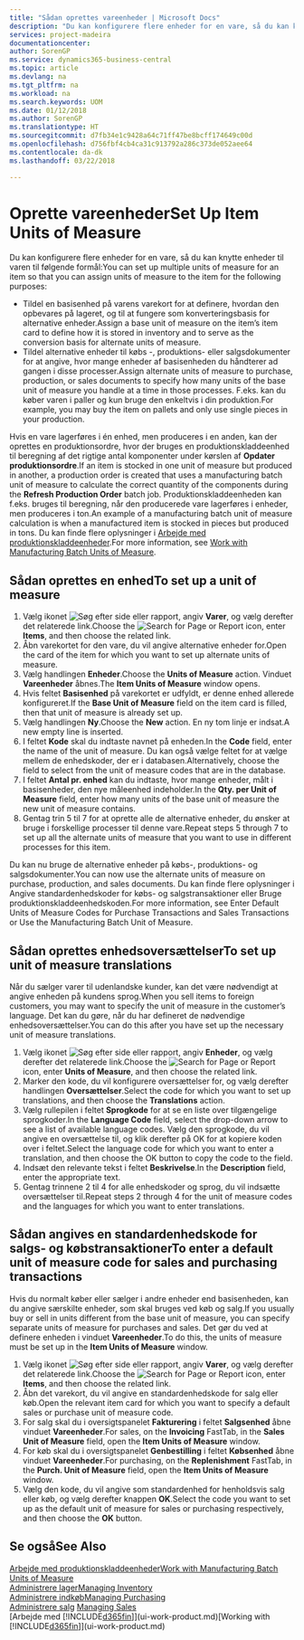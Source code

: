 ```yaml
---
title: "Sådan oprettes vareenheder | Microsoft Docs"
description: "Du kan konfigurere flere enheder for en vare, så du kan knytte enheder til varen."
services: project-madeira
documentationcenter: 
author: SorenGP
ms.service: dynamics365-business-central
ms.topic: article
ms.devlang: na
ms.tgt_pltfrm: na
ms.workload: na
ms.search.keywords: UOM
ms.date: 01/12/2018
ms.author: SorenGP
ms.translationtype: HT
ms.sourcegitcommit: d7fb34e1c9428a64c71ff47be8bcff174649c00d
ms.openlocfilehash: d756fbf4cb4ca31c913792a286c373de052aee64
ms.contentlocale: da-dk
ms.lasthandoff: 03/22/2018

---
```

# <a name="set-up-item-units-of-measure"></a><span data-ttu-id="d202b-103">Oprette vareenheder</span><span class="sxs-lookup"><span data-stu-id="d202b-103">Set Up Item Units of Measure</span></span>
<span data-ttu-id="d202b-104">Du kan konfigurere flere enheder for en vare, så du kan knytte enheder til varen til følgende formål:</span><span class="sxs-lookup"><span data-stu-id="d202b-104">You can set up multiple units of measure for an item so that you can assign units of measure to the item for the following purposes:</span></span>

- <span data-ttu-id="d202b-105">Tildel en basisenhed på varens varekort for at definere, hvordan den opbevares på lageret, og til at fungere som konverteringsbasis for alternative enheder.</span><span class="sxs-lookup"><span data-stu-id="d202b-105">Assign a base unit of measure on the item’s item card to define how it is stored in inventory and to serve as the conversion basis for alternate units of measure.</span></span>
- <span data-ttu-id="d202b-106">Tildel alternative enheder til købs -, produktions- eller salgsdokumenter for at angive, hvor mange enheder af basisenheden du håndterer ad gangen i disse processer.</span><span class="sxs-lookup"><span data-stu-id="d202b-106">Assign alternate units of measure to purchase, production, or sales documents to specify how many units of the base unit of measure you handle at a time in those processes.</span></span> <span data-ttu-id="d202b-107">F.eks. kan du køber varen i paller og kun bruge den enkeltvis i din produktion.</span><span class="sxs-lookup"><span data-stu-id="d202b-107">For example, you may buy the item on pallets and only use single pieces in your production.</span></span>

<span data-ttu-id="d202b-108">Hvis en vare lagerføres i én enhed, men produceres i en anden, kan der oprettes en produktionsordre, hvor der bruges en produktionskladdeenhed til beregning af det rigtige antal komponenter under kørslen af **Opdater produktionsordre**.</span><span class="sxs-lookup"><span data-stu-id="d202b-108">If an item is stocked in one unit of measure but produced in another, a production order is created that uses a manufacturing batch unit of measure to calculate the correct quantity of the components during the **Refresh Production Order** batch job.</span></span> <span data-ttu-id="d202b-109">Produktionskladdeenheden kan f.eks. bruges til beregning, når den producerede vare lagerføres i enheder, men produceres i ton.</span><span class="sxs-lookup"><span data-stu-id="d202b-109">An example of a manufacturing batch unit of measure calculation is when a manufactured item is stocked in pieces but produced in tons.</span></span> <span data-ttu-id="d202b-110">Du kan finde flere oplysninger i [Arbejde med produktionskladdeenheder](production-how-to-use-the-manufacturing-batch-unit-of-measure.md).</span><span class="sxs-lookup"><span data-stu-id="d202b-110">For more information, see [Work with Manufacturing Batch Units of Measure](production-how-to-use-the-manufacturing-batch-unit-of-measure.md).</span></span>

## <a name="to-set-up-a-unit-of-measure"></a><span data-ttu-id="d202b-111">Sådan oprettes en enhed</span><span class="sxs-lookup"><span data-stu-id="d202b-111">To set up a unit of measure</span></span>
1. <span data-ttu-id="d202b-112">Vælg ikonet ![Søg efter side eller rapport](media/ui-search/search_small.png "Ikonet Søg efter side eller rapport"), angiv **Varer**, og vælg derefter det relaterede link.</span><span class="sxs-lookup"><span data-stu-id="d202b-112">Choose the ![Search for Page or Report](media/ui-search/search_small.png "Search for Page or Report icon") icon, enter **Items**, and then choose the related link.</span></span>
2. <span data-ttu-id="d202b-113">Åbn varekortet for den vare, du vil angive alternative enheder for.</span><span class="sxs-lookup"><span data-stu-id="d202b-113">Open the card of the item for which you want to set up alternate units of measure.</span></span>
3. <span data-ttu-id="d202b-114">Vælg handlingen **Enheder**.</span><span class="sxs-lookup"><span data-stu-id="d202b-114">Choose the **Units of Measure** action.</span></span> <span data-ttu-id="d202b-115">Vinduet **Vareenheder** åbnes.</span><span class="sxs-lookup"><span data-stu-id="d202b-115">The **Item Units of Measure** window opens.</span></span>
4. <span data-ttu-id="d202b-116">Hvis feltet **Basisenhed** på varekortet er udfyldt, er denne enhed allerede konfigureret.</span><span class="sxs-lookup"><span data-stu-id="d202b-116">If the **Base Unit of Measure** field on the item card is filled, then that unit of measure is already set up.</span></span>
5. <span data-ttu-id="d202b-117">Vælg handlingen **Ny**.</span><span class="sxs-lookup"><span data-stu-id="d202b-117">Choose the **New** action.</span></span> <span data-ttu-id="d202b-118">En ny tom linje er indsat.</span><span class="sxs-lookup"><span data-stu-id="d202b-118">A new empty line is inserted.</span></span>
6. <span data-ttu-id="d202b-119">I feltet **Kode** skal du indtaste navnet på enheden.</span><span class="sxs-lookup"><span data-stu-id="d202b-119">In the **Code** field, enter the name of the unit of measure.</span></span> <span data-ttu-id="d202b-120">Du kan også vælge feltet for at vælge mellem de enhedskoder, der er i databasen.</span><span class="sxs-lookup"><span data-stu-id="d202b-120">Alternatively, choose the field to select from the unit of measure codes that are in the database.</span></span>
7. <span data-ttu-id="d202b-121">I feltet **Antal pr. enhed** kan du indtaste, hvor mange enheder, målt i basisenheder, den nye måleenhed indeholder.</span><span class="sxs-lookup"><span data-stu-id="d202b-121">In the **Qty. per Unit of Measure** field, enter how many units of the base unit of measure the new unit of measure contains.</span></span>
8. <span data-ttu-id="d202b-122">Gentag trin 5 til 7 for at oprette alle de alternative enheder, du ønsker at bruge i forskellige processer til denne vare.</span><span class="sxs-lookup"><span data-stu-id="d202b-122">Repeat steps 5 through 7 to set up all the alternate units of measure that you want to use in different processes for this item.</span></span>

<span data-ttu-id="d202b-123">Du kan nu bruge de alternative enheder på købs-, produktions- og salgsdokumenter.</span><span class="sxs-lookup"><span data-stu-id="d202b-123">You can now use the alternate units of measure on purchase, production, and sales documents.</span></span> <span data-ttu-id="d202b-124">Du kan finde flere oplysninger i Angive standardenhedskoder for købs- og salgstransaktioner eller Bruge produktionskladdeenhedskoden.</span><span class="sxs-lookup"><span data-stu-id="d202b-124">For more information, see Enter Default Units of Measure Codes for Purchase Transactions and Sales Transactions or Use the Manufacturing Batch Unit of Measure.</span></span>

## <a name="to-set-up-unit-of-measure-translations"></a><span data-ttu-id="d202b-125">Sådan oprettes enhedsoversættelser</span><span class="sxs-lookup"><span data-stu-id="d202b-125">To set up unit of measure translations</span></span>
<span data-ttu-id="d202b-126">Når du sælger varer til udenlandske kunder, kan det være nødvendigt at angive enheden på kundens sprog.</span><span class="sxs-lookup"><span data-stu-id="d202b-126">When you sell items to foreign customers, you may want to specify the unit of measure in the customer’s language.</span></span> <span data-ttu-id="d202b-127">Det kan du gøre, når du har defineret de nødvendige enhedsoversættelser.</span><span class="sxs-lookup"><span data-stu-id="d202b-127">You can do this after you have set up the necessary unit of measure translations.</span></span>

1. <span data-ttu-id="d202b-128">Vælg ikonet ![Søg efter side eller rapport](media/ui-search/search_small.png "Ikonet Søg efter side eller rapport"), angiv **Enheder**, og vælg derefter det relaterede link.</span><span class="sxs-lookup"><span data-stu-id="d202b-128">Choose the ![Search for Page or Report](media/ui-search/search_small.png "Search for Page or Report icon") icon, enter **Units of Measure**, and then choose the related link.</span></span>
2. <span data-ttu-id="d202b-129">Marker den kode, du vil konfigurere oversættelser for, og vælg derefter handlingen **Oversættelser**.</span><span class="sxs-lookup"><span data-stu-id="d202b-129">Select the code for which you want to set up translations, and then choose the **Translations** action.</span></span>
3. <span data-ttu-id="d202b-130">Vælg rullepilen i feltet **Sprogkode** for at se en liste over tilgængelige sprogkoder.</span><span class="sxs-lookup"><span data-stu-id="d202b-130">In the **Language Code** field, select the drop-down arrow to see a list of available language codes.</span></span> <span data-ttu-id="d202b-131">Vælg den sprogkode, du vil angive en oversættelse til, og klik derefter på OK for at kopiere koden over i feltet.</span><span class="sxs-lookup"><span data-stu-id="d202b-131">Select the language code for which you want to enter a translation, and then choose the OK button to copy the code to the field.</span></span>
4. <span data-ttu-id="d202b-132">Indsæt den relevante tekst i feltet **Beskrivelse**.</span><span class="sxs-lookup"><span data-stu-id="d202b-132">In the **Description** field, enter the appropriate text.</span></span>
5. <span data-ttu-id="d202b-133">Gentag trinnene 2 til 4 for alle enhedskoder og sprog, du vil indsætte oversættelser til.</span><span class="sxs-lookup"><span data-stu-id="d202b-133">Repeat steps 2 through 4 for the unit of measure codes and the languages for which you want to enter translations.</span></span>

## <a name="to-enter-a-default-unit-of-measure-code-for-sales-and-purchasing-transactions"></a><span data-ttu-id="d202b-134">Sådan angives en standardenhedskode for salgs- og købstransaktioner</span><span class="sxs-lookup"><span data-stu-id="d202b-134">To enter a default unit of measure code for sales and purchasing transactions</span></span>
<span data-ttu-id="d202b-135">Hvis du normalt køber eller sælger i andre enheder end basisenheden, kan du angive særskilte enheder, som skal bruges ved køb og salg.</span><span class="sxs-lookup"><span data-stu-id="d202b-135">If you usually buy or sell in units different from the base unit of measure, you can specify separate units of measure for purchases and sales.</span></span> <span data-ttu-id="d202b-136">Det gør du ved at definere enheden i vinduet **Vareenheder**.</span><span class="sxs-lookup"><span data-stu-id="d202b-136">To do this, the units of measure must be set up in the **Item Units of Measure** window.</span></span>

1. <span data-ttu-id="d202b-137">Vælg ikonet ![Søg efter side eller rapport](media/ui-search/search_small.png "Ikonet Søg efter side eller rapport"), angiv **Varer**, og vælg derefter det relaterede link.</span><span class="sxs-lookup"><span data-stu-id="d202b-137">Choose the ![Search for Page or Report](media/ui-search/search_small.png "Search for Page or Report icon") icon, enter **Items**, and then choose the related link.</span></span>
2. <span data-ttu-id="d202b-138">Åbn det varekort, du vil angive en standardenhedskode for salg eller køb.</span><span class="sxs-lookup"><span data-stu-id="d202b-138">Open the relevant item card for which you want to specify a default sales or purchase unit of measure code.</span></span>
3. <span data-ttu-id="d202b-139">For salg skal du i oversigtspanelet **Fakturering** i feltet **Salgsenhed** åbne vinduet **Vareenheder**.</span><span class="sxs-lookup"><span data-stu-id="d202b-139">For sales, on the **Invoicing** FastTab, in the **Sales Unit of Measure** field, open the **Item Units of Measure** window.</span></span>
4. <span data-ttu-id="d202b-140">For køb skal du i oversigtspanelet **Genbestilling** i feltet **Købsenhed** åbne vinduet **Vareenheder**.</span><span class="sxs-lookup"><span data-stu-id="d202b-140">For purchasing, on the **Replenishment** FastTab, in the **Purch. Unit of Measure** field, open the **Item Units of Measure** window.</span></span>
5. <span data-ttu-id="d202b-141">Vælg den kode, du vil angive som standardenhed for henholdsvis salg eller køb, og vælg derefter knappen **OK**.</span><span class="sxs-lookup"><span data-stu-id="d202b-141">Select the code you want to set up as the default unit of measure for sales or purchasing respectively, and then choose the **OK** button.</span></span>

## <a name="see-also"></a><span data-ttu-id="d202b-142">Se også</span><span class="sxs-lookup"><span data-stu-id="d202b-142">See Also</span></span>
[<span data-ttu-id="d202b-143">Arbejde med produktionskladdeenheder</span><span class="sxs-lookup"><span data-stu-id="d202b-143">Work with Manufacturing Batch Units of Measure</span></span>](production-how-to-use-the-manufacturing-batch-unit-of-measure.md)  
[<span data-ttu-id="d202b-144">Administrere lager</span><span class="sxs-lookup"><span data-stu-id="d202b-144">Managing Inventory</span></span>](inventory-manage-inventory.md)  
[<span data-ttu-id="d202b-145">Administrere indkøb</span><span class="sxs-lookup"><span data-stu-id="d202b-145">Managing Purchasing</span></span>](purchasing-manage-purchasing.md)  
<span data-ttu-id="d202b-146">[Administrere salg](sales-manage-sales.md)  </span><span class="sxs-lookup"><span data-stu-id="d202b-146">[Managing Sales](sales-manage-sales.md)  </span></span>  
<span data-ttu-id="d202b-147">[Arbejde med [!INCLUDE[d365fin](includes/d365fin_md.md)]](ui-work-product.md)</span><span class="sxs-lookup"><span data-stu-id="d202b-147">[Working with [!INCLUDE[d365fin](includes/d365fin_md.md)]](ui-work-product.md)</span></span>

